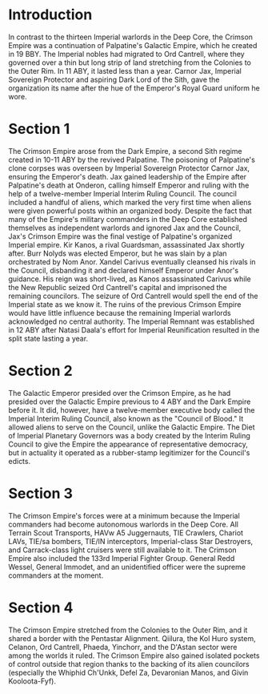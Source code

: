 # Introduction
In contrast to the thirteen Imperial warlords in the Deep Core, the Crimson Empire was a continuation of Palpatine's Galactic Empire, which he created in 19 BBY.
The Imperial nobles had migrated to Ord Cantrell, where they governed over a thin but long strip of land stretching from the Colonies to the Outer Rim.
In 11 ABY, it lasted less than a year.
Carnor Jax, Imperial Sovereign Protector and aspiring Dark Lord of the Sith, gave the organization its name after the hue of the Emperor's Royal Guard uniform he wore.

# Section 1
The Crimson Empire arose from the Dark Empire, a second Sith regime created in 10-11 ABY by the revived Palpatine.
The poisoning of Palpatine's clone corpses was overseen by Imperial Sovereign Protector Carnor Jax, ensuring the Emperor's death.
Jax gained leadership of the Empire after Palpatine's death at Onderon, calling himself Emperor and ruling with the help of a twelve-member Imperial Interim Ruling Council.
The council included a handful of aliens, which marked the very first time when aliens were given powerful posts within an organized body.
Despite the fact that many of the Empire's military commanders in the Deep Core established themselves as independent warlords and ignored Jax and the Council, Jax's Crimson Empire was the final vestige of Palpatine's organized Imperial empire.
Kir Kanos, a rival Guardsman, assassinated Jax shortly after.
Burr Nolyds was elected Emperor, but he was slain by a plan orchestrated by Nom Anor.
Xandel Carivus eventually cleansed his rivals in the Council, disbanding it and declared himself Emperor under Anor's guidance.
His reign was short-lived, as Kanos assassinated Carivus while the New Republic seized Ord Cantrell's capital and imprisoned the remaining councilors.
The seizure of Ord Cantrell would spell the end of the Imperial state as we know it.
The ruins of the previous Crimson Empire would have little influence because the remaining Imperial warlords acknowledged no central authority.
The Imperial Remnant was established in 12 ABY after Natasi Daala's effort for Imperial Reunification resulted in the split state lasting a year.



# Section 2
The Galactic Emperor presided over the Crimson Empire, as he had presided over the Galactic Empire previous to 4 ABY and the Dark Empire before it.
It did, however, have a twelve-member executive body called the Imperial Interim Ruling Council, also known as the "Council of Blood." It allowed aliens to serve on the Council, unlike the Galactic Empire.
The Diet of Imperial Planetary Governors was a body created by the Interim Ruling Council to give the Empire the appearance of representative democracy, but in actuality it operated as a rubber-stamp legitimizer for the Council's edicts.



# Section 3
The Crimson Empire's forces were at a minimum because the Imperial commanders had become autonomous warlords in the Deep Core.
All Terrain Scout Transports, HAVw A5 Juggernauts, TIE Crawlers, Chariot LAVs, TIE/sa bombers, TIE/IN interceptors, Imperial-class Star Destroyers, and Carrack-class light cruisers were still available to it.
The Crimson Empire also included the 133rd Imperial Fighter Group.
General Redd Wessel, General Immodet, and an unidentified officer were the supreme commanders at the moment.



# Section 4
The Crimson Empire stretched from the Colonies to the Outer Rim, and it shared a border with the Pentastar Alignment.
Qiilura, the Kol Huro system, Celanon, Ord Cantrell, Phaeda, Yinchorr, and the D'Astan sector were among the worlds it ruled.
The Crimson Empire also gained isolated pockets of control outside that region thanks to the backing of its alien councilors (especially the Whiphid Ch'Unkk, Defel Za, Devaronian Manos, and Givin Kooloota-Fyf).
